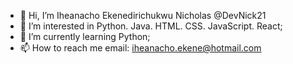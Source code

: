 - 👋 Hi, I’m Iheanacho Ekenedirichukwu Nicholas @DevNick21
- 👀 I’m interested in Python. Java. HTML. CSS. JavaScript. React;
- 🌱 I’m currently learning Python;
- 📫 How to reach me email: iheanacho.ekene@hotmail.com

<!---
DevNick21/DevNick21 is a ✨ special ✨ repository because its `README.md` (this file) appears on your GitHub profile.
You can click the Preview link to take a look at your changes.
--->
